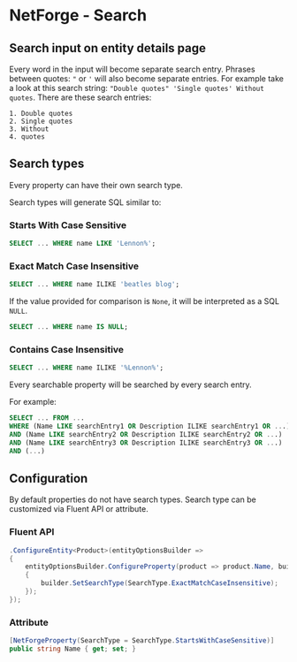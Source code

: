 # NetForge - Search

## Search input on entity details page

Every word in the input will become separate search entry. Phrases between quotes: `"` or `'` will also become separate entries.
For example take a look at this search string: `"Double quotes" 'Single quotes' Without quotes`.
There are these search entries:

    1. Double quotes
    2. Single quotes
    3. Without
    4. quotes

## Search types

Every property can have their own search type.

Search types will generate SQL similar to:

### Starts With Case Sensitive

```SQL
SELECT ... WHERE name LIKE 'Lennon%';
```

### Exact Match Case Insensitive


```SQL
SELECT ... WHERE name ILIKE 'beatles blog';
```

If the value provided for comparison is `None`, it will be interpreted as a SQL `NULL`.

```SQL
SELECT ... WHERE name IS NULL;
```

### Contains Case Insensitive

```SQL
SELECT ... WHERE name ILIKE '%Lennon%';
```

Every searchable property will be searched by every search entry.

For example:

```SQL
SELECT ... FROM ...
WHERE (Name LIKE searchEntry1 OR Description ILIKE searchEntry1 OR ...)
AND (Name LIKE searchEntry2 OR Description ILIKE searchEntry2 OR ...)
AND (Name LIKE searchEntry3 OR Description ILIKE searchEntry3 OR ...)
AND (...)
```

## Configuration

By default properties do not have search types.
Search type can be customized via Fluent API or attribute.

### Fluent API

```csharp
.ConfigureEntity<Product>(entityOptionsBuilder =>
{
    entityOptionsBuilder.ConfigureProperty(product => product.Name, builder =>
    {
        builder.SetSearchType(SearchType.ExactMatchCaseInsensitive);
    });
});
```

### Attribute

```csharp
[NetForgeProperty(SearchType = SearchType.StartsWithCaseSensitive)]
public string Name { get; set; }
```